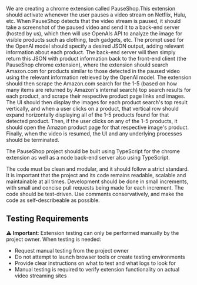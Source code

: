 We are creating a chrome extension called PauseShop.This extension should activate whenever the user pauses a video stream on Netflix, Hulu, etc. When PauseShop detects that the video stream is paused, it should take a screenshot of the paused video and send it to a back-end server (hosted by us), which then will use OpenAIs API to analyze the image for visible products such as clothing, tech gadgets, etc. The prompt used for the OpenAI model should specify a desired JSON output, adding relevant information about each product. The back-end server will then simply return this JSON with product information back to the front-end client (the PauseShop chrome extension), where the extension should search Amazon.com for products similar to those detected in the paused video using the relevant information retrieved by the OpenAI model. The extension should then scrape the Amazon.com search for the 1-5 (based on how many items are returned by Amazon's internal search) top search results for each product, and scrape their respective product page links and images. The UI should then display the images for each product search's top result vertically, and when a user clicks on a product, that vertical row should expand horizontally displaying all of the 1-5 products found for that detected product. Then, if the user clicks on any of the 1-5 products, it should open the Amazon product page for that respective image's product. Finally, when the video is resumed, the UI and any underlying processes should be terminated.

The PauseShop project should be built using TypeScript for the chrome extension as well as a node back-end server also using TypeScript.

The code must be clean and modular, and it should follow a strict standard.
It is important that the project and its code remains readable, scalable and maintainable at all times.
Development should be done in small increments, with small and concise pull requests being made for each increment.
The code should be test-driven.
Use comments conservatively, and make the code as self-describeable as possible.

## Testing Requirements

⚠️ **Important**: Extension testing can only be performed manually by the project owner. When testing is needed:

- Request manual testing from the project owner
- Do not attempt to launch browser tools or create testing environments
- Provide clear instructions on what to test and what logs to look for
- Manual testing is required to verify extension functionality on actual video streaming sites
